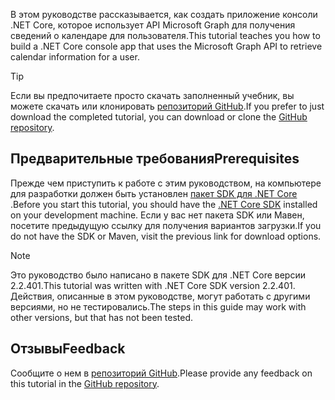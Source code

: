 <!-- markdownlint-disable MD002 MD041 -->

<span data-ttu-id="406ae-101">В этом руководстве рассказывается, как создать приложение консоли .NET Core, которое использует API Microsoft Graph для получения сведений о календаре для пользователя.</span><span class="sxs-lookup"><span data-stu-id="406ae-101">This tutorial teaches you how to build a .NET Core console app that uses the Microsoft Graph API to retrieve calendar information for a user.</span></span>

> [!TIP]
> <span data-ttu-id="406ae-102">Если вы предпочитаете просто скачать заполненный учебник, вы можете скачать или клонировать [репозиторий GitHub](https://github.com/microsoftgraph/msgraph-training-dotnet-core).</span><span class="sxs-lookup"><span data-stu-id="406ae-102">If you prefer to just download the completed tutorial, you can download or clone the [GitHub repository](https://github.com/microsoftgraph/msgraph-training-dotnet-core).</span></span>

## <a name="prerequisites"></a><span data-ttu-id="406ae-103">Предварительные требования</span><span class="sxs-lookup"><span data-stu-id="406ae-103">Prerequisites</span></span>

<span data-ttu-id="406ae-104">Прежде чем приступить к работе с этим руководством, на компьютере для разработки должен быть установлен [пакет SDK для .NET Core](https://dotnet.microsoft.com/download) .</span><span class="sxs-lookup"><span data-stu-id="406ae-104">Before you start this tutorial, you should have the [.NET Core SDK](https://dotnet.microsoft.com/download) installed on your development machine.</span></span> <span data-ttu-id="406ae-105">Если у вас нет пакета SDK или Мавен, посетите предыдущую ссылку для получения вариантов загрузки.</span><span class="sxs-lookup"><span data-stu-id="406ae-105">If you do not have the SDK or Maven, visit the previous link for download options.</span></span>

> [!NOTE]
> <span data-ttu-id="406ae-106">Это руководство было написано в пакете SDK для .NET Core версии 2.2.401.</span><span class="sxs-lookup"><span data-stu-id="406ae-106">This tutorial was written with .NET Core SDK version 2.2.401.</span></span> <span data-ttu-id="406ae-107">Действия, описанные в этом руководстве, могут работать с другими версиями, но не тестировались.</span><span class="sxs-lookup"><span data-stu-id="406ae-107">The steps in this guide may work with other versions, but that has not been tested.</span></span>

## <a name="feedback"></a><span data-ttu-id="406ae-108">Отзывы</span><span class="sxs-lookup"><span data-stu-id="406ae-108">Feedback</span></span>

<span data-ttu-id="406ae-109">Сообщите о нем в [репозиторий GitHub](https://github.com/microsoftgraph/msgraph-training-dotnet-core).</span><span class="sxs-lookup"><span data-stu-id="406ae-109">Please provide any feedback on this tutorial in the [GitHub repository](https://github.com/microsoftgraph/msgraph-training-dotnet-core).</span></span>
